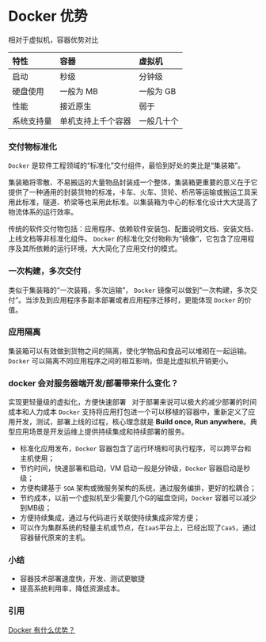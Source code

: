 # Docker 优势

相对于虚拟机，容器优势对比

| 特性|容器|虚拟机|
| :------------ | :------------ | :------------ |
启动|	秒级|	分钟级
硬盘使用|	一般为 MB|	一般为 GB
性能|	接近原生|	弱于
系统支持量|	单机支持上千个容器|	一般几十个

### 交付物标准化

`Docker` 是软件工程领域的“标准化”交付组件，最恰到好处的类比是“集装箱”。

集装箱将零散、不易搬运的大量物品封装成一个整体，集装箱更重要的意义在于它提供了一种通用的封装货物的标准，卡车、火车、货轮、桥吊等运输或搬运工具采用此标准，隧道、桥梁等也采用此标准。以集装箱为中心的标准化设计大大提高了物流体系的运行效率。

传统的软件交付物包括：应用程序、依赖软件安装包、配置说明文档、安装文档、上线文档等非标准化组件。 `Docker` 的标准化交付物称为“镜像”，它包含了应用程序及其所依赖的运行环境，大大简化了应用交付的模式。

### 一次构建，多次交付

类似于集装箱的“一次装箱，多次运输”， `Docker` 镜像可以做到“一次构建，多次交付”。当涉及到应用程序多副本部署或者应用程序迁移时，更能体现 `Docker` 的价值。

### 应用隔离

集装箱可以有效做到货物之间的隔离，使化学物品和食品可以堆砌在一起运输。 `Docker` 可以隔离不同应用程序之间的相互影响，但是比虚拟机开销更小。

### docker 会对服务器端开发/部署带来什么变化？

实现更轻量级的虚拟化，方便快速部署
  对于部署来说可以极大的减少部署的时间成本和人力成本
`Docker` 支持将应用打包进一个可以移植的容器中，重新定义了应用开发，测试，部署上线的过程，核心理念就是 **Build once, Run anywhere**。典型应用场景是开发运维上提供持续集成和持续部署的服务。

* 标准化应用发布，`Docker` 容器包含了运行环境和可执行程序，可以跨平台和主机使用；
* 节约时间，快速部署和启动，VM 启动一般是分钟级，`Docker` 容器启动是秒级；
* 方便构建基于 `SOA` 架构或微服务架构的系统，通过服务编排，更好的松耦合；
* 节约成本，以前一个虚拟机至少需要几个G的磁盘空间，`Docker` 容器可以减少到MB级；
* 方便持续集成，通过与代码进行关联使持续集成非常方便；
* 可以作为集群系统的轻量主机或节点，在`IaaS`平台上，已经出现了`CaaS`，通过容器替代原来的主机。

### 小结

* 容器技术部署速度快，开发、测试更敏捷
* 提高系统利用率，降低资源成本。

### 引用

[Docker 有什么优势？](https://blog.csdn.net/xiangxizhishi/article/details/79441391)
